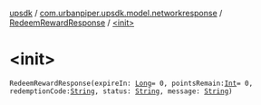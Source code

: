 [upsdk](../../index.md) / [com.urbanpiper.upsdk.model.networkresponse](../index.md) / [RedeemRewardResponse](index.md) / [&lt;init&gt;](./-init-.md)

# &lt;init&gt;

`RedeemRewardResponse(expireIn: `[`Long`](https://kotlinlang.org/api/latest/jvm/stdlib/kotlin/-long/index.html)` = 0, pointsRemain: `[`Int`](https://kotlinlang.org/api/latest/jvm/stdlib/kotlin/-int/index.html)` = 0, redemptionCode: `[`String`](https://kotlinlang.org/api/latest/jvm/stdlib/kotlin/-string/index.html)`, status: `[`String`](https://kotlinlang.org/api/latest/jvm/stdlib/kotlin/-string/index.html)`, message: `[`String`](https://kotlinlang.org/api/latest/jvm/stdlib/kotlin/-string/index.html)`)`